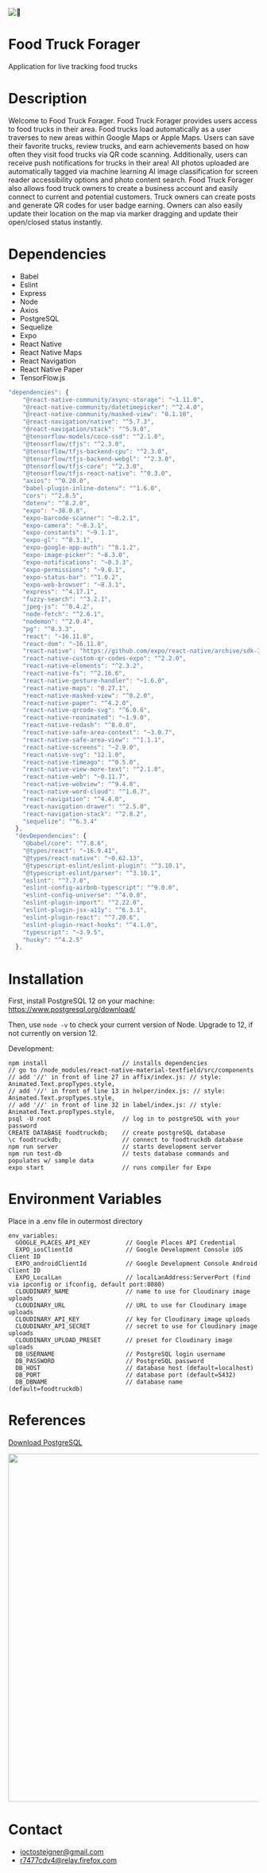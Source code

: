 ![🚚](https://64.media.tumblr.com/eba71d8284c7d22342740eaec5a310d2/tumblr_n7zzgtw8Wa1rn9vmdo1_r1_400.gif)

# Food Truck Forager

Application for live tracking food trucks

# Description

Welcome to Food Truck Forager. Food Truck Forager provides users access to food trucks in their area. Food trucks load automatically as a user traverses to new areas within Google Maps or Apple Maps. Users can save their favorite trucks, review trucks, and earn achievements based on how often they visit food trucks via QR code scanning. Additionally, users can receive push notifications for trucks in their area! All photos uploaded are automatically tagged via machine learning AI image classification for screen reader accessibility options and photo content search. Food Truck Forager also allows food truck owners to create a business account and easily connect to current and potential customers. Truck owners can create posts and generate QR codes for user badge earning. Owners can also easily update their location on the map via marker dragging and update their open/closed status instantly.

# Dependencies

 - Babel
 - Eslint
 - Express
 - Node
 - Axios
 - PostgreSQL
 - Sequelize
 - Expo
 - React Native
 - React Native Maps
 - React Navigation
 - React Native Paper
 - TensorFlow.js

```javascript
"dependencies": {
    "@react-native-community/async-storage": "~1.11.0",
    "@react-native-community/datetimepicker": "^2.4.0",
    "@react-native-community/masked-view": "0.1.10",
    "@react-navigation/native": "^5.7.3",
    "@react-navigation/stack": "^5.9.0",
    "@tensorflow-models/coco-ssd": "^2.1.0",
    "@tensorflow/tfjs": "^2.3.0",
    "@tensorflow/tfjs-backend-cpu": "^2.3.0",
    "@tensorflow/tfjs-backend-webgl": "^2.3.0",
    "@tensorflow/tfjs-core": "^2.3.0",
    "@tensorflow/tfjs-react-native": "^0.3.0",
    "axios": "^0.20.0",
    "babel-plugin-inline-dotenv": "^1.6.0",
    "cors": "^2.8.5",
    "dotenv": "^8.2.0",
    "expo": "~38.0.8",
    "expo-barcode-scanner": "~8.2.1",
    "expo-camera": "~8.3.1",
    "expo-constants": "~9.1.1",
    "expo-gl": "^8.3.1",
    "expo-google-app-auth": "^8.1.2",
    "expo-image-picker": "~8.3.0",
    "expo-notifications": "~0.3.3",
    "expo-permissions": "~9.0.1",
    "expo-status-bar": "^1.0.2",
    "expo-web-browser": "~8.3.1",
    "express": "^4.17.1",
    "fuzzy-search": "^3.2.1",
    "jpeg-js": "^0.4.2",
    "node-fetch": "^2.6.1",
    "nodemon": "^2.0.4",
    "pg": "^8.3.3",
    "react": "~16.11.0",
    "react-dom": "~16.11.0",
    "react-native": "https://github.com/expo/react-native/archive/sdk-38.0.2.tar.gz",
    "react-native-custom-qr-codes-expo": "^2.2.0",
    "react-native-elements": "^2.3.2",
    "react-native-fs": "^2.16.6",
    "react-native-gesture-handler": "~1.6.0",
    "react-native-maps": "0.27.1",
    "react-native-masked-view": "^0.2.0",
    "react-native-paper": "^4.2.0",
    "react-native-qrcode-svg": "^6.0.6",
    "react-native-reanimated": "~1.9.0",
    "react-native-redash": "^8.0.0",
    "react-native-safe-area-context": "~3.0.7",
    "react-native-safe-area-view": "^1.1.1",
    "react-native-screens": "~2.9.0",
    "react-native-svg": "12.1.0",
    "react-native-timeago": "^0.5.0",
    "react-native-view-more-text": "^2.1.0",
    "react-native-web": "~0.11.7",
    "react-native-webview": "^9.4.0",
    "react-native-word-cloud": "^1.0.7",
    "react-navigation": "^4.4.0",
    "react-navigation-drawer": "^2.5.0",
    "react-navigation-stack": "^2.8.2",
    "sequelize": "^6.3.4"
  },
  "devDependencies": {
    "@babel/core": "^7.8.6",
    "@types/react": "~16.9.41",
    "@types/react-native": "~0.62.13",
    "@typescript-eslint/eslint-plugin": "^3.10.1",
    "@typescript-eslint/parser": "^3.10.1",
    "eslint": "^7.7.0",
    "eslint-config-airbnb-typescript": "^9.0.0",
    "eslint-config-universe": "^4.0.0",
    "eslint-plugin-import": "^2.22.0",
    "eslint-plugin-jsx-a11y": "^6.3.1",
    "eslint-plugin-react": "^7.20.6",
    "eslint-plugin-react-hooks": "^4.1.0",
    "typescript": "~3.9.5",
    "husky": "^4.2.5"
  },
```

# Installation

First, install PostgreSQL 12 on your machine:
https://www.postgresql.org/download/

Then, use `node -v` to check your current version of Node. Upgrade to 12, if not currently on version 12.

Development:

```
npm install                     // installs dependencies
// go to /node_modules/react-native-material-textfield/src/components
// add '//' in front of line 27 in affix/index.js: // style: Animated.Text.propTypes.style,
// add '//' in front of line 13 in helper/index.js: // style: Animated.Text.propTypes.style,
// add '//' in front of line 32 in label/index.js: // style: Animated.Text.propTypes.style,
psql -U root                    // log in to postgreSQL with your password
CREATE DATABASE foodtruckdb;    // create postgreSQL database
\c foodtruckdb;                 // connect to foodtruckdb database
npm run server                  // starts development server
npm run test-db                 // tests database commands and populates w/ sample data
expo start                      // runs compiler for Expo
```

# Environment Variables

Place in a .env file in outermost directory

```
env_variables:
  GOOGLE_PLACES_API_KEY          // Google Places API Credential
  EXPO_iosClientId               // Google Development Console iOS Client ID
  EXPO_androidClientId           // Google Development Console Android Client ID
  EXPO_LocalLan                  // localLanAddress:ServerPort (find via ipconfig or ifconfig, default port:8080)
  CLOUDINARY_NAME                // name to use for Cloudinary image uploads
  CLOUDINARY_URL                 // URL to use for Cloudinary image uploads
  CLOUDINARY_API_KEY             // key for Cloudinary image uploads
  CLOUDINARY_API_SECRET          // secret to use for Cloudinary image uploads 
  CLOUDINARY_UPLOAD_PRESET       // preset for Cloudinary image uploads
  DB_USERNAME                    // PostgreSQL login username
  DB_PASSWORD                    // PostgreSQL password
  DB_HOST                        // database host (default=localhost)
  DB_PORT                        // database port (default=5432)
  DB_DBNAME                      // database name (default=foodtruckdb)
```

# References

[Download PostgreSQL](https://www.postgresql.org/download/)

<img src="https://raw.githubusercontent.com/JSteigner/ftf/adding-screenshot-branch/assets/ForagerSixScreenShotsCollageFinal.png" width="700" height="700" >

# Contact

- ioctosteigner@gmail.com
- r7477cdv4@relay.firefox.com
